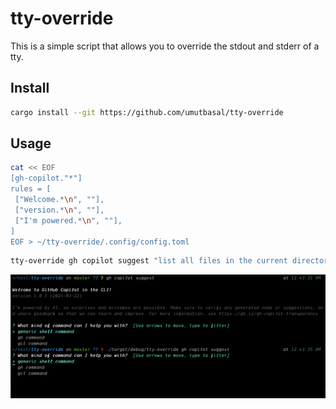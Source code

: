 # tty-override

This is a simple script that allows you to override the stdout and stderr of a tty.

## Install

```sh
cargo install --git https://github.com/umutbasal/tty-override
```

## Usage

```sh
cat << EOF
[gh-copilot."*"]
rules = [
 ["Welcome.*\n", ""],
 ["version.*\n", ""],
 ["I'm powered.*\n", ""],
]
EOF > ~/tty-override/.config/config.toml
```

```sh
tty-override gh copilot suggest "list all files in the current directory"
```

![Output](image.png)
